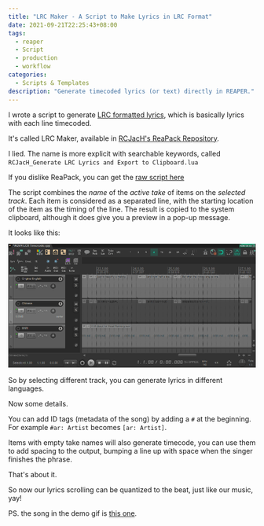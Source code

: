 ```yaml
---
title: "LRC Maker - A Script to Make Lyrics in LRC Format"
date: 2021-09-21T22:25:43+08:00
tags: 
  - reaper
  - Script
  - production
  - workflow
categories:
  - Scripts & Templates
description: "Generate timecoded lyrics (or text) directly in REAPER."
---
```


I wrote a script to generate [LRC formatted lyrics](https://en.wikipedia.org/wiki/LRC_(file_format)),
which is basically lyrics with each line timecoded.

It's called LRC Maker,
available in [RCJacH's ReaPack Repository](https://github.com/RCJacH/ReaScripts).

I lied.
The name is more explicit with searchable keywords,
called `RCJacH_Generate LRC Lyrics and Export to Clipboard.lua`

If you dislike ReaPack,
you can get the [raw script here](https://raw.githubusercontent.com/RCJacH/ReaScripts/master/Lua/Various/RCJacH_Generate%20LRC%20Lyrics%20and%20Export%20to%20Clipboard.lua)

The script combines the *name* of the *active take* of items on the *selected track*.
Each item is considered as a separated line,
with the starting location of the item as the timing of the line.
The result is copied to the system clipboard,
although it does give you a preview in a pop-up message.

It looks like this:

![Select track containing desired lyrics and run the script to generate LRC lyrics](/img/Content/REAPER/LRC_demonstration.gif)

So by selecting different track, you can generate lyrics in different languages.

Now some details.

You can add ID tags (metadata of the song)
by adding a `#` at the beginning.
For example `#ar: Artist` becomes `[ar: Artist]`.

Items with empty take names will also generate timecode,
you can use them to add spacing to the output,
bumping a line up with space when the singer finishes the phrase.

That's about it.

So now our lyrics scrolling can be quantized to the beat,
just like our music,
yay!

PS. the song in the demo gif is [this one](https://rcappella.bandcamp.com/track/a-quest-for-vocal-harmony).
